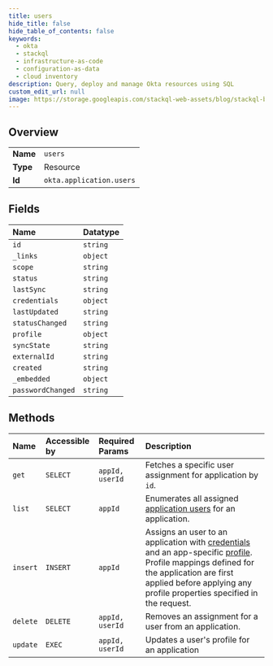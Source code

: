 ```yaml
---
title: users
hide_title: false
hide_table_of_contents: false
keywords:
  - okta
  - stackql
  - infrastructure-as-code
  - configuration-as-data
  - cloud inventory
description: Query, deploy and manage Okta resources using SQL
custom_edit_url: null
image: https://storage.googleapis.com/stackql-web-assets/blog/stackql-blog-post-featured-image.png
---
```

  
    

## Overview
<table><tbody>
<tr><td><b>Name</b></td><td><code>users</code></td></tr>
<tr><td><b>Type</b></td><td>Resource</td></tr>
<tr><td><b>Id</b></td><td><code>okta.application.users</code></td></tr>
</tbody></table>

## Fields
| Name | Datatype |
|:-----|:---------|
| `id` | `string` |
| `_links` | `object` |
| `scope` | `string` |
| `status` | `string` |
| `lastSync` | `string` |
| `credentials` | `object` |
| `lastUpdated` | `string` |
| `statusChanged` | `string` |
| `profile` | `object` |
| `syncState` | `string` |
| `externalId` | `string` |
| `created` | `string` |
| `_embedded` | `object` |
| `passwordChanged` | `string` |
## Methods
| Name | Accessible by | Required Params | Description |
|:-----|:--------------|:----------------|:------------|
| `get` | `SELECT` | `appId, userId` | Fetches a specific user assignment for application by `id`. |
| `list` | `SELECT` | `appId` | Enumerates all assigned [application users](#application-user-model) for an application. |
| `insert` | `INSERT` | `appId` | Assigns an user to an application with [credentials](#application-user-credentials-object) and an app-specific [profile](#application-user-profile-object). Profile mappings defined for the application are first applied before applying any profile properties specified in the request. |
| `delete` | `DELETE` | `appId, userId` | Removes an assignment for a user from an application. |
| `update` | `EXEC` | `appId, userId` | Updates a user's profile for an application |
